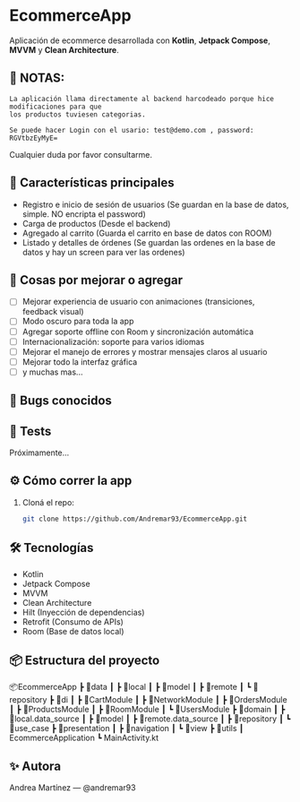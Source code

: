 # EcommerceApp

Aplicación de ecommerce desarrollada con **Kotlin**, **Jetpack Compose**, **MVVM** y **Clean Architecture**.


## 🔔 NOTAS: 
    La aplicación llama directamente al backend harcodeado porque hice modificaciones para que
    los productos tuviesen categorias. 

    Se puede hacer Login con el usario: test@demo.com , password: RGVtbzEyMyE=

   Cualquier duda por favor consultarme. 

## 🚀 Características principales

- Registro e inicio de sesión de usuarios (Se guardan en la base de datos, simple. NO encripta el password)
- Carga de productos (Desde el backend)
- Agregado al carrito (Guarda el carrito en base de datos con ROOM)
- Listado y detalles de órdenes (Se guardan las ordenes en la base de datos y hay un screen para ver las ordenes)

## 🧩 Cosas por mejorar o agregar
- [ ] Mejorar experiencia de usuario con animaciones (transiciones, feedback visual)
- [ ] Modo oscuro para toda la app
- [ ] Agregar soporte offline con Room y sincronización automática
- [ ] Internacionalización: soporte para varios idiomas
- [ ] Mejorar el manejo de errores y mostrar mensajes claros al usuario
- [ ] Mejorar todo la interfaz gráfica
- [ ] y muchas mas... 

## 🐞 Bugs conocidos


## 🧪 Tests
Próximamente...

## ⚙️ Cómo correr la app

1. Cloná el repo:
   ```bash
   git clone https://github.com/Andremar93/EcommerceApp.git


## 🛠 Tecnologías

- Kotlin
- Jetpack Compose
- MVVM
- Clean Architecture
- Hilt (Inyección de dependencias)
- Retrofit (Consumo de APIs)
- Room (Base de datos local)

## 📦 Estructura del proyecto


📦EcommerceApp
┣ 📂data
┃ ┣ 📂local
┃ ┣ 📂model
┃ ┣ 📂remote
┃ ┗ 📂repository
┣ 📂di
┃ ┣ 📂CartModule
┃ ┣ 📂NetworkModule
┃ ┣ 📂OrdersModule
┃ ┣ 📂ProductsModule
┃ ┣ 📂RoomModule
┃ ┗ 📂UsersModule
┣ 📂domain
┃ ┣ 📂local.data_source
┃ ┣ 📂model
┃ ┣ 📂remote.data_source
┃ ┣ 📂repository
┃ ┗ 📂use_case
┣ 📂presentation
┃ ┣ 📂navigation
┃ ┗ 📂view
┣ 📂utils
┃ EcommerceApplication
┗ MainActivity.kt

## ✨ Autora
Andrea Martínez — @andremar93






